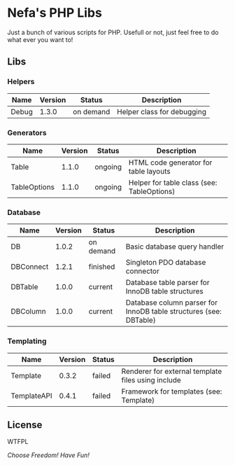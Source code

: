 # Nefa's PHP Libs

[1]: <https://github.com/nefarius4schmu/PHPLibs/>

Just a bunch of various scripts for PHP.
Usefull or not, just feel free to do what ever you want to!


## Libs


### Helpers

Name|Version|Status|Description
----|-------|------|-----------
Debug|1.3.0|on demand|Helper class for debugging

### Generators

Name|Version|Status|Description
----|-------|------|-----------
Table|1.1.0|ongoing|HTML code generator for table layouts
TableOptions|1.1.0|ongoing|Helper for table class (see: TableOptions)



### Database


Name|Version|Status|Description
----|-------|------|-----------
DB|1.0.2|on demand|Basic database query handler
DBConnect|1.2.1|finished|Singleton PDO database connector
DBTable|1.0.0|current|Database table parser for InnoDB table structures
DBColumn|1.0.0|current|Database column parser for InnoDB table structures (see: DBTable)


### Templating

Name|Version|Status|Description
----|-------|------|-----------
Template|0.3.2|failed|Renderer for external template files using include
TemplateAPI|0.4.1|failed|Framework for templates (see: Template)



License
----

WTFPL

*Choose Freedom! Have Fun!*
